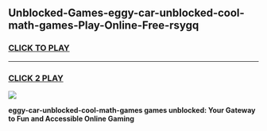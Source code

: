 
## Unblocked-Games-eggy-car-unblocked-cool-math-games-Play-Online-Free-rsygq
<h3>
<a href="https://premium76.site?title=eggy-car-unblocked-cool-math-games&ref=26A">CLICK TO PLAY</a></h3>
<hr>

<h3>
<a href="https://premium76.site?title=eggy-car-unblocked-cool-math-games&ref=26A">CLICK 2 PLAY</a>
  
</h3>

<a href="https://premium76.site?title=eggy-car-unblocked-cool-math-games&ref=26A"><img src="https://clearcache.store/games.png"></a>


**eggy-car-unblocked-cool-math-games games unblocked: Your Gateway to Fun and Accessible Online Gaming**
